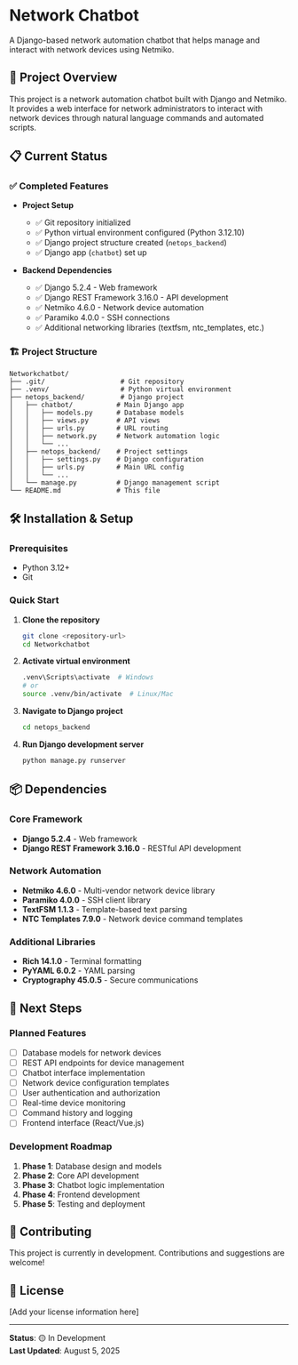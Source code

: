 # Network Chatbot

A Django-based network automation chatbot that helps manage and interact with network devices using Netmiko.

## 🚀 Project Overview

This project is a network automation chatbot built with Django and Netmiko. It provides a web interface for network administrators to interact with network devices through natural language commands and automated scripts.

## 📋 Current Status

### ✅ Completed Features

- **Project Setup**
  - ✅ Git repository initialized
  - ✅ Python virtual environment configured (Python 3.12.10)
  - ✅ Django project structure created (`netops_backend`)
  - ✅ Django app (`chatbot`) set up

- **Backend Dependencies**
  - ✅ Django 5.2.4 - Web framework
  - ✅ Django REST Framework 3.16.0 - API development
  - ✅ Netmiko 4.6.0 - Network device automation
  - ✅ Paramiko 4.0.0 - SSH connections
  - ✅ Additional networking libraries (textfsm, ntc_templates, etc.)

### 🏗️ Project Structure

```
Networkchatbot/
├── .git/                   # Git repository
├── .venv/                  # Python virtual environment
├── netops_backend/         # Django project
│   ├── chatbot/           # Main Django app
│   │   ├── models.py      # Database models
│   │   ├── views.py       # API views
│   │   ├── urls.py        # URL routing
│   │   ├── network.py     # Network automation logic
│   │   └── ...
│   ├── netops_backend/    # Project settings
│   │   ├── settings.py    # Django configuration
│   │   ├── urls.py        # Main URL config
│   │   └── ...
│   └── manage.py          # Django management script
└── README.md              # This file
```

## 🛠️ Installation & Setup

### Prerequisites
- Python 3.12+
- Git

### Quick Start

1. **Clone the repository**
   ```bash
   git clone <repository-url>
   cd Networkchatbot
   ```

2. **Activate virtual environment**
   ```bash
   .venv\Scripts\activate  # Windows
   # or
   source .venv/bin/activate  # Linux/Mac
   ```

3. **Navigate to Django project**
   ```bash
   cd netops_backend
   ```

4. **Run Django development server**
   ```bash
   python manage.py runserver
   ```

## 📦 Dependencies

### Core Framework
- **Django 5.2.4** - Web framework
- **Django REST Framework 3.16.0** - RESTful API development

### Network Automation
- **Netmiko 4.6.0** - Multi-vendor network device library
- **Paramiko 4.0.0** - SSH client library
- **TextFSM 1.1.3** - Template-based text parsing
- **NTC Templates 7.9.0** - Network device command templates

### Additional Libraries
- **Rich 14.1.0** - Terminal formatting
- **PyYAML 6.0.2** - YAML parsing
- **Cryptography 45.0.5** - Secure communications

## 🎯 Next Steps

### Planned Features
- [ ] Database models for network devices
- [ ] REST API endpoints for device management
- [ ] Chatbot interface implementation
- [ ] Network device configuration templates
- [ ] User authentication and authorization
- [ ] Real-time device monitoring
- [ ] Command history and logging
- [ ] Frontend interface (React/Vue.js)

### Development Roadmap
1. **Phase 1**: Database design and models
2. **Phase 2**: Core API development
3. **Phase 3**: Chatbot logic implementation
4. **Phase 4**: Frontend development
5. **Phase 5**: Testing and deployment

## 🤝 Contributing

This project is currently in development. Contributions and suggestions are welcome!

## 📄 License

[Add your license information here]

---

**Status**: 🟡 In Development  
**Last Updated**: August 5, 2025
